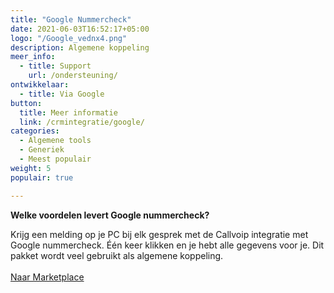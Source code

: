 ```yaml
---
title: "Google Nummercheck"
date: 2021-06-03T16:52:17+05:00
logo: "/Google_vednx4.png"
description: Algemene koppeling
meer_info:
  - title: Support
    url: /ondersteuning/
ontwikkelaar:
  - title: Via Google
button:
  title: Meer informatie
  link: /crmintegratie/google/
categories:
  - Algemene tools
  - Generiek
  - Meest populair
weight: 5
populair: true

---
```


**Welke voordelen levert Google nummercheck?**

Krijg een melding op je PC bij elk gesprek met de Callvoip integratie met Google nummercheck. Één keer klikken en je hebt alle gegevens voor je. Dit pakket wordt veel gebruikt als algemene koppeling.<br><br><a href="/marketplace" class="button">Naar Marketplace</a>
